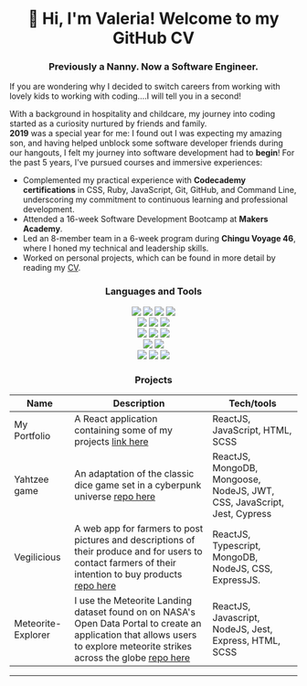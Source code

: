 <h1 align="center">👋 Hi, I'm Valeria! Welcome to my GitHub CV</h1> 

<h3 align="center">Previously a Nanny. Now a Software Engineer. </h3>

If you are wondering why I decided to switch careers from working with lovely kids to working with coding....I will tell you in a second!

With a background in hospitality and childcare, my journey into coding started as a curiosity nurtured by friends and family.
</br> **2019** was a special year for me: I found out I was expecting my amazing son, and having helped unblock some software developer friends during our hangouts, I felt my journey into software development had to **begin**!
For the past 5 years, I've pursued courses and immersive experiences:
 - Complemented my practical experience with **Codecademy certifications** in CSS, Ruby, JavaScript, Git, GitHub, and Command Line, underscoring my commitment to continuous learning and professional development.
- Attended a 16-week Software Development Bootcamp at **Makers Academy**.
- Led an 8-member team in a 6-week program during **Chingu Voyage 46**, where I honed my technical and leadership skills.
- Worked on personal projects, which can be found in more detail by reading my [CV](https://github.com/ValeSer/CV).

<h3 align="center">Languages and Tools</h3>


<p>
<div align="center">
  <img src="https://img.shields.io/badge/-React-58D2F0?style=for-the-badge&logo=react&logoColor=58D2F0&labelColor=282828"> 
  <img src="https://img.shields.io/badge/typescript-%23007ACC.svg?style=for-the-badge&logo=typescript&logoColor=white">
  <img src="https://img.shields.io/badge/-Javascript-f7e968?style=for-the-badge&logo=javascript&logoColor=f7e968&labelColor=282828">
  <img src="https://img.shields.io/badge/-Ruby-FF6A55?style=for-the-badge&logo=ruby&logoColor=FF6A55&labelColor=282828"><br> 
 
  <img src="https://img.shields.io/badge/-HTML-FF5733?style=for-the-badge&logo=html5&logoColor=FF5733&labelColor=282828">
  <img src="https://img.shields.io/badge/-CSS-559DFF?style=for-the-badge&logo=css3&logoColor=559DFF&labelColor=282828">
  <img src="https://img.shields.io/badge/bootstrap-%23563D7C.svg?style=for-the-badge&logo=bootstrap&logoColor=white"/><br>  
    
  <img src="https://img.shields.io/badge/EXPRESS-orange?style=for-the-badge&logoColor=white&logo=express"> 
  <img src="https://img.shields.io/badge/-Node.js-80D857?style=for-the-badge&logo=node.js&logoColor=80D857&labelColor=282828">
  <img src="https://img.shields.io/badge/Python-3776AB?style=for-the-badge&logo=python&logoColor=white"><br>  
  
  <img src="https://img.shields.io/badge/-MongoDB-51A940?style=for-the-badge&logo=mongodb&logoColor=51A940&labelColor=282828">
  <img src="https://img.shields.io/badge/-PostgreSQL-3b3938?style=for-the-badge&logo=postgresql&logoColor=faf2ed&labelColor=282828"><br>  
  
  <img src="https://img.shields.io/badge/-Cypress-3b3938?style=for-the-badge&logo=cypress&logoColor=faf2ed&labelColor=282828">
  <img src="https://img.shields.io/badge/-Jest-B84D6F?style=for-the-badge&logo=jest&logoColor=B84D6F&labelColor=282828">
  <img src="https://img.shields.io/badge/-RSpec-F05892?style=for-the-badge&logo=ruby&logoColor=F05892&labelColor=282828">
</p>

<h3 align="center">Projects</h3>

| Name                         | Description | Tech/tools |
| ---------------------------- | ------------ | ------------------------------------- |
| My Portfolio | A React application containing some of my projects [link here](https://valeria-serci-portfolio.netlify.app)  | ReactJS, JavaScript, HTML, SCSS |
| Yahtzee game | An adaptation of the classic dice game set in a cyberpunk universe [repo here](https://github.com/ValeSer/yahtzee) | ReactJS, MongoDB, Mongoose, NodeJS, JWT, CSS, JavaScript, Jest, Cypress
| Vegilicious |A web app for farmers to post pictures and descriptions of their produce and for users to contact farmers of their intention to buy products [repo here](https://github.com/chingu-voyages/v46-tier3-team-33)  | ReactJS, Typescript, MongoDB, NodeJS, CSS, ExpressJS. |
| Meteorite-Explorer| I use the Meteorite Landing dataset found on on NASA's Open Data Portal to create an application that allows users to explore meteorite strikes across the globe [repo here](https://github.com/ValeSer/Meteorite-Explorer)| ReactJS, Javascript, NodeJS, Jest, Express, HTML, SCSS |

---

<!--
Here are some ideas to get you started:

- 🔭 I’m currently working on ...
- 🌱 I’m currently learning ...
- 👯 I’m looking to collaborate on ...
- 🤔 I’m looking for help with ...
- 💬 Ask me about ...
- 📫 How to reach me: ...
- 😄 Pronouns: ...
- ⚡ Fun fact: ...
-->
